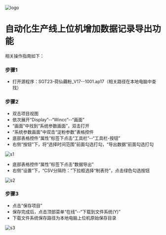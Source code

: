 ![logo](https://github.com/smslule/APG/assets/108914539/af1f5080-ecfe-44f5-9f5c-310a0229cee3)

# 自动化生产线上位机增加数据记录导出功能

相关操作指南如下：

### 步骤1

- 打开源程序：SGT23-荷仙藕粉_V17--1001.ap17（相关路径在本地电脑中查找）

### 步骤2

- 双击项目视图
- 依次展开“Display”--“Wincc”--“画面”
- “画面”中找到“系统参数画面”，双击打开
- “系统参数画面”中双击“淀粉参数”表格控件
- 底部表格控件“属性”标签下点击“工具栏”--“工具栏-按钮”
- 右侧“按钮”下，将“选择时间范围”前面勾选打勾，“导出数据”前面勾选打勾
  
![s1](https://github.com/smslule/APG/assets/108914539/17ca20bc-ed01-4f22-b69a-bb592d30db61)

- 底部表格控件“属性”标签下点击“数据导出”
- 右侧“设置”下，“CSV分隔符：”下拉框选择“制表符”，点击绿色勾选按钮
  
![s2](https://github.com/smslule/APG/assets/108914539/9861b90b-fbeb-4dcc-9ea8-01f678d62ca0)

### 步骤3

- 点击“保存项目”
- 保存完成后，点击顶部菜单“在线”--“下载到文件系统(Y)”
- 下载文件系统保存路径为本地电脑上位机原始保存目录

![s3](https://github.com/smslule/APG/assets/108914539/ef27fb2e-c547-4b45-997a-f25643e1424f)

